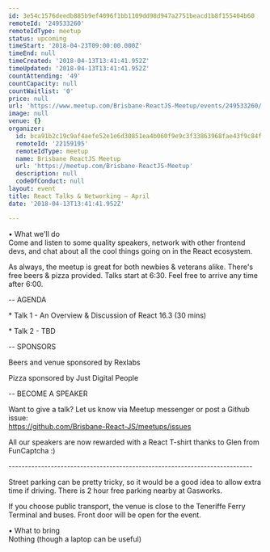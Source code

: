 ```yaml
---
id: 3e54c1576deedb885b9ef4096f1bb1109dd98d947a2751beacd1b8f155404b60
remoteId: '249533260'
remoteIdType: meetup
status: upcoming
timeStart: '2018-04-23T09:00:00.000Z'
timeEnd: null
timeCreated: '2018-04-13T13:41:41.952Z'
timeUpdated: '2018-04-13T13:41:41.952Z'
countAttending: '49'
countCapacity: null
countWaitlist: '0'
price: null
url: 'https://www.meetup.com/Brisbane-ReactJS-Meetup/events/249533260/'
image: null
venue: {}
organizer:
  id: bca91b2c19c9af4aefe52e1e6d30851ea4b060f9e9c3f33863968fae43f9c84f
  remoteId: '22159195'
  remoteIdType: meetup
  name: Brisbane ReactJS Meetup
  url: 'https://meetup.com/Brisbane-ReactJS-Meetup'
  description: null
  codeOfConduct: null
layout: event
title: React Talks & Networking — April
date: '2018-04-13T13:41:41.952Z'

---
```

<p>• What we'll do<br/>Come and listen to some quality speakers, network with other frontend devs, and chat about all the cool things going on in the React ecosystem.</p> <p>As always, the meetup is great for both newbies &amp; veterans alike. There's free beers &amp; pizza provided. Talks start at 6:30. Feel free to arrive any time after 6:00.</p> <p>-- AGENDA</p> <p>* Talk 1 - An Overview &amp; Discussion of React 16.3 (30 mins)</p> <p>* Talk 2 - TBD</p> <p>-- SPONSORS</p> <p>Beers and venue sponsored by Rexlabs</p> <p>Pizza sponsored by Just Digital People</p> <p>-- BECOME A SPEAKER</p> <p>Want to give a talk? Let us know via Meetup messenger or post a Github issue:<br/><a href="https://github.com/Brisbane-React-JS/meetups/issues" class="linkified">https://github.com/Brisbane-React-JS/meetups/issues</a></p> <p>All our speakers are now rewarded with a React T-shirt thanks to Glen from FunCaptcha :)</p> <p>---------------------------------------------------------------------------</p> <p>Street parking can be pretty tricky, so it would be a good idea to allow extra time if driving. There is 2 hour free parking nearby at Gasworks.</p> <p>If you choose public transport, the venue is close to the Teneriffe Ferry Terminal and buses. Front door will be open for the event.</p> <p>• What to bring<br/>Nothing (though a laptop can be useful)</p>
